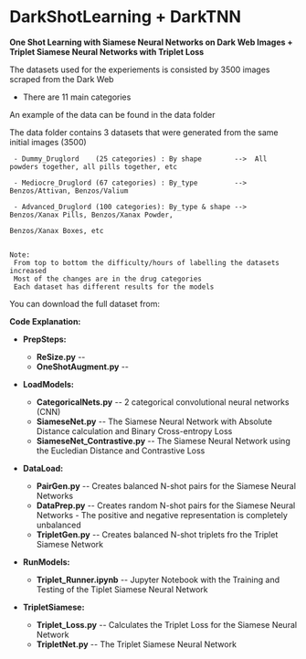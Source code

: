 # DarkShotLearning + DarkTNN
**One Shot Learning with Siamese Neural Networks on Dark Web Images + Triplet Siamese Neural Networks with Triplet Loss**

The datasets used for the experiements is consisted by 3500 images scraped from the Dark Web
  - There are 11 main categories
  
  
  
An example of the data can be found in the data folder

   The data folder contains 3 datasets that were generated from the same initial images (3500)
    
     - Dummy_Druglord    (25 categories) : By shape        -->  All powders together, all pills together, etc
     
     - Mediocre_Druglord (67 categories) : By_type         -->  Benzos/Attivan, Benzos/Valium
     
     - Advanced_Druglord (100 categories): By_type & shape -->  Benzos/Xanax Pills, Benzos/Xanax Powder, 
                                                                Benzos/Xanax Boxes, etc
     
     
    Note:
     From top to bottom the difficulty/hours of labelling the datasets increased
     Most of the changes are in the drug categories
     Each dataset has different results for the models
     
You can download the full dataset from:
      
      
      
**Code Explanation:**

- **PrepSteps:**
  - **ReSize.py**  --
  - **OneShotAugment.py**  --

- **LoadModels:**
  - **CategoricalNets.py** -- 2 categorical convolutional neural networks (CNN) 
  - **SiameseNet.py**  -- The Siamese Neural Network with Absolute Distance calculation and Binary Cross-entropy Loss
  - **SiameseNet_Contrastive.py** -- The Siamese Neural Network using the Eucledian Distance and Contrastive Loss
  
- **DataLoad:**
  - **PairGen.py** -- Creates balanced N-shot pairs for the Siamese Neural Networks
  - **DataPrep.py** -- Creates random N-shot pairs for the Siamese Neural Networks - The positive and negative representation is                          completely unbalanced
  - **TripletGen.py** -- Creates balanced N-shot triplets fro the Triplet Siamese Network
- **RunModels:**
  - **Triplet_Runner.ipynb** -- Jupyter Notebook with the Training and Testing of the Tiplet Siamese Neural Network
  
- **TripletSiamese:**
  - **Triplet_Loss.py** -- Calculates the Triplet Loss for the Siamese Neural Network
  - **TripletNet.py** -- The Triplet Siamese Neural Network
